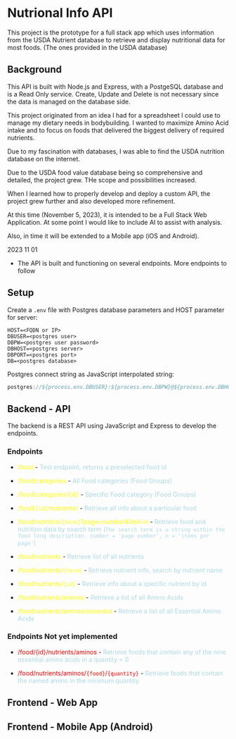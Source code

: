 # Nutrional Info API

This project is the prototype for a full stack app which uses information from the USDA Nutrient database to retrieve and display nutritional data for most foods. (The ones provided in the USDA database)

## Background

This API is built with Node.js and Express, with a PostgeSQL database and is a Read Only service.
Create, Update and Delete is not necessary since the data is managed on the database side.

This project originated from an idea I had for a spreadsheet I could use to manage my dietary needs in bodybuilding.
I wanted to maximize Amino Acid intake and to focus on foods that delivered the biggest delivery of required 
nutrients.

Due to my fascination with databases, I was able to find the USDA nutrition database on the internet.

Due to the USDA food value database being so comprehensive and detailed, the project grew. THe scope and possibilities 
increased.

When I learned how to properly develop and deploy a custom API, the project grew further and also developed more 
refinement.

At this time (November 5, 2023), it is intended to be a Full Stack Web Application.
At some point I would like to include AI to assist with analysis.

Also, in time it will be extended to a Mobile app (iOS and Android).

2023 11 01
- The API is built and functioning on several endpoints. More endpoints to follow

## Setup

Create a `.env` file with Postgres database parameters and HOST parameter for server:
```
HOST=<FQDN or IP>
DBUSER=<postgres user>
DBPW=<postgres user password>
DBHOST=<postgres server>
DBPORT=<postgres port>
DB=<postgres database>
```

Postgres connect string as JavaScript interpolated string:

```js
postgres://${process.env.DBUSER}:${process.env.DBPW}@${process.env.DBHOST}:${process.env.DBPORT}/${process.env.DB}
```

## Backend - API

  The backend is a REST API using JavaScript and Express to develop the endpoints.

### Endpoints

- <span style="color:Yellow">/food</span> - <span style="color:LightBlue">Test endpoint, returns a preselected food id</span>

- <span style="color:Yellow">/food/categories</span> - <span style="color:LightBlue">All Food categories (Food Groups)</span>
  
- <span style="color:Yellow">/food/categories/{id}</span> - <span style="color:LightBlue">Specific Food category (Food Groups)</span>

- <span style="color:Yellow">/food/`{id}`/nutrients/</span> - <span style="color:LightBlue">Retrieve all info about a particular food</span>

- <span style="color:Yellow">/food/nutrition/`{term}`?page=number&limit=n</span> - <span style="color:LightBlue">Retrieve food and nutrition data by search term (`The search term is a string within the food long description. number = 'page number', n = 'items per page'`)</span>

- <span style="color:Yellow">/food/nutrients</span> - <span style="color:LightBlue">Retrieve list of all nutrients</span>

- <span style="color:Yellow">/food/nutrients/`{term}`</span> - <span style="color:LightBlue">Retrieve nutrient info, search by nutrient name</span>

- <span style="color:Yellow">/food/nutrients/`{id}`</span> - <span style="color:LightBlue">Retrieve info about a specific nutrient by id</span>

- <span style="color:Yellow">/food/nutrients/aminos</span> - <span style="color:LightBlue">Retrieve a list of all Amino Acids</span>

- <span style="color:Yellow">/food/nutrients/aminos/essential</span> - <span style="color:LightBlue">Retrieve a list of all Essential Amino Acids</span>

### Endpoints Not yet implemented

- <span style="color:Red">/food/{id}/nutrients/aminos</span> - <span style="color:LightBlue">Retrieve foods that contain any of the nine essential amino acids in a quantity > 0</span>

- <span style="color:Red">/food/nutrients/aminos/`{food}`/`{quantity}`</span> - <span style="color:LightBlue">Retrieve foods that contain the named amino in the minimum quantity</span>

## Frontend - Web App


## Frontend - Mobile App (Android)
